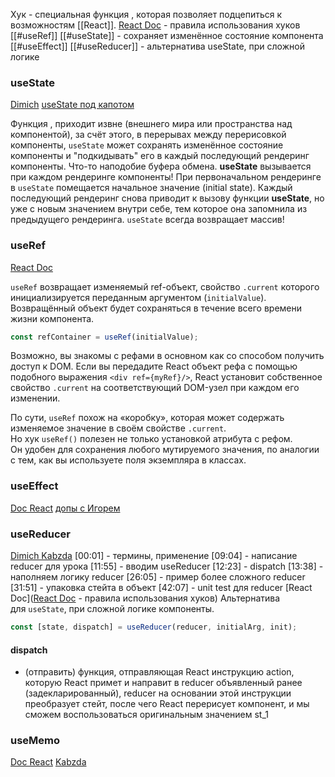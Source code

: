 Хук - специальная функция , которая позволяет подцепиться к возможностям [[React]]. 
[React Doc](https://ru.reactjs.org/docs/hooks-rules.html) - правила использования хуков
[[#useRef]]
[[#useState]] - сохраняет изменённое состояние компонента
[[#useEffect]]
[[#useReducer]] - альтернатива useState, при сложной логике

### useState
[Dimich](https://www.youtube.com/watch?v=XYDfAKQLchk&ab_channel=IT-KAMASUTRA)
[useState под капотом](https://youtu.be/xRe0hbu6qJw)

Функция , приходит извне (внешнего мира или пространства над компонентой), за счёт этого, в перерывах между перерисовкой компоненты, `useState` может сохранять изменённое состояние компоненты и  "подкидывать" его в каждый последующий рендеринг компоненты.
Что-то наподобие буфера обмена.
<b> useState</b> вызывается при каждом рендеринге компоненты!
При первоначальном рендеринге в `useState` помещается начальное значение (initial state). Каждый последующий рендеринг снова приводит к вызову функции <b> useState</b>, но уже с новым значением внутри себе, тем которое она запомнила из предыдущего рендеринга.
`useState` всегда возвращает массив!

### useRef
[React Doc](https://ru.reactjs.org/docs/hooks-reference.html#useref)

`useRef` возвращает изменяемый ref-объект, свойство `.current` которого инициализируется переданным аргументом (`initialValue`). Возвращённый объект будет сохраняться в течение всего времени жизни компонента.
```ts
const refContainer = useRef(initialValue);
```
Возможно, вы знакомы с рефами в основном как со способом получить доступ к DOM. Если вы передадите React объект рефа с помощью подобного выражения `<div ref={myRef}/>`, React установит собственное свойство `.current` на соответствующий DOM-узел при каждом его изменении.

По сути, `useRef` похож на «коробку», которая может содержать изменяемое значение в своём свойстве `.current`.
Но хук `useRef()` полезен не только установкой атрибута с рефом. Он удобен для сохранения любого мутируемого значения, по аналогии с тем, как вы используете поля экземпляра в классах.

### useEffect
[Doc React](https://ru.reactjs.org/docs/hooks-reference.html#useeffect)
[допы с Игорем](https://youtu.be/e2BXRoKARgE?list=PLbLBXDhswD1fUmzCrmp372o9fmOWkxbQK)

### useReducer
[Dimich Kabzda](https://samurai.it-incubator.ru/pc/video-content/watch/60b51cf0f084890015872de8)
[00:01] - термины, применение
[09:04] - написание reducer для урока
[11:55] - вводим useReducer
[12:23] - dispatch
[13:38] - наполняем логику reducer
[26:05] - пример более сложного reducer
[31:51] - упаковка стейта в объект
[42:07] - unit test для reducer
[React Doc]([React Doc](https://ru.reactjs.org/docs/hooks-rules.html) - правила использования хуков)
Альтернатива для `useState`, при сложной логике компоненты.
```ts
const [state, dispatch] = useReducer(reducer, initialArg, init);
```

#### dispatch 
- (отправить) функция, отправляющая React инструкцию action, которую React примет и направит в reducer объявленный ранее (задекларированный), reducer на основании этой инструкции преобразует стейт, после чего React перерисует компонент, и мы сможем воспользоваться оригинальным значением st_1

### useMemo
[Doc React](https://ru.reactjs.org/docs/hooks-reference.html#usememo)
[Kabzda](https://samurai.it-incubator.ru/pc/video-content/watch/60b521b7f084890015872df6)
